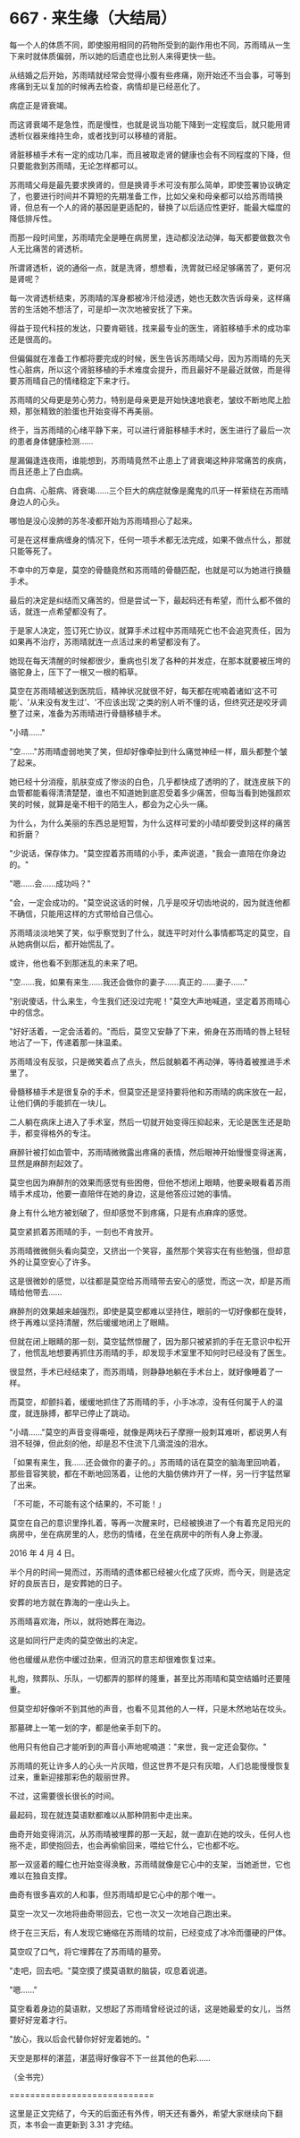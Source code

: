 <link rel="stylesheet" href="../styles/text.css" />
<h1>667 · 来生缘（大结局）</h1>

每一个人的体质不同，即使服用相同的药物所受到的副作用也不同，苏雨晴从一生下来时就体质偏弱，所以她的后遗症也比别人来得更快一些。

从结婚之后开始，苏雨晴就经常会觉得小腹有些疼痛，刚开始还不当会事，可等到疼痛到无以复加的时候再去检查，病情却是已经恶化了。

病症正是肾衰竭。

而这肾衰竭不是急性，而是慢性，也就是说当功能下降到一定程度后，就只能用肾透析仪器来维持生命，或者找到可以移植的肾脏。

肾脏移植手术有一定的成功几率，而且被取走肾的健康也会有不同程度的下降，但只要能救到苏雨晴，无论怎样都可以。

苏雨晴父母是最先要求换肾的，但是换肾手术可没有那么简单，即使签署协议确定了，也要进行时间并不算短的先期准备工作，比如父亲和母亲都可以给苏雨晴换肾，但总有一个人的肾的基因是更适配的，替换了以后适应性更好，能最大幅度的降低排斥性。

而那一段时间里，苏雨晴完全是睡在病房里，连动都没法动弹，每天都要做数次令人无比痛苦的肾透析。

所谓肾透析，说的通俗一点，就是洗肾，想想看，洗胃就已经足够痛苦了，更何况是肾呢？

每一次肾透析结束，苏雨晴的浑身都被冷汗给浸透，她也无数次告诉母亲，这样痛苦的生活她不想活了，可是却一次次地被安抚了下来。

得益于现代科技的发达，只要肯砸钱，找来最专业的医生，肾脏移植手术的成功率还是很高的。

但偏偏就在准备工作都将要完成的时候，医生告诉苏雨晴父母，因为苏雨晴的先天性心脏病，所以这个肾脏移植的手术难度会提升，而且最好不是最近就做，而是得要苏雨晴自己的情绪稳定下来才行。

苏雨晴的父母更是劳心劳力，特别是母亲更是开始快速地衰老，皱纹不断地爬上脸颊，那张精致的脸蛋也开始变得不再美丽。

终于，当苏雨晴的心绪平静下来，可以进行肾脏移植手术时，医生进行了最后一次的患者身体健康检测......

屋漏偏逢连夜雨，谁能想到，苏雨晴竟然不止患上了肾衰竭这种非常痛苦的疾病，而且还患上了白血病。

白血病、心脏病、肾衰竭......三个巨大的病症就像是魔鬼的爪牙一样萦绕在苏雨晴身边人的心头。

哪怕是没心没肺的苏冬凌都开始为苏雨晴担心了起来。

可是在这样重病缠身的情况下，任何一项手术都无法完成，如果不做点什么，那就只能等死了。

不幸中的万幸是，莫空的骨髓竟然和苏雨晴的骨髓匹配，也就是可以为她进行换髓手术。

最后的决定是纠结而又痛苦的，但是尝试一下，最起码还有希望，而什么都不做的话，就连一点希望都没有了。

于是家人决定，签订死亡协议，就算手术过程中苏雨晴死亡也不会追究责任，因为如果再不治疗，苏雨晴就连一点活过来的希望都没有了。

她现在每天清醒的时候都很少，重病也引发了各种的并发症，在那本就要被压垮的骆驼身上，压下了一根又一根的稻草。

莫空在苏雨晴被送到医院后，精神状况就很不好，每天都在呢喃着诸如'这不可能'、'从来没有发生过'、'不应该出现'之类的别人听不懂的话，但终究还是咬牙调整了过来，准备为苏雨晴进行骨髓移植手术。

"小晴......"

"空......"苏雨晴虚弱地笑了笑，但却好像牵扯到什么痛觉神经一样，眉头都整个皱了起来。

她已经十分消瘦，肌肤变成了惨淡的白色，几乎都快成了透明的了，就连皮肤下的血管都能看得清清楚楚，谁也不知道她到底忍受着多少痛苦，但每当看到她强颜欢笑的时候，就算是毫不相干的陌生人，都会为之心头一痛。

为什么，为什么美丽的东西总是短暂，为什么这样可爱的小晴却要受到这样的痛苦和折磨？

"少说话，保存体力。"莫空捏着苏雨晴的小手，柔声说道，"我会一直陪在你身边的。"

"嗯......会......成功吗？"

"会，一定会成功的。"莫空说这话的时候，几乎是咬牙切齿地说的，因为就连他都不确信，只能用这样的方式带给自己信心。

苏雨晴淡淡地笑了笑，似乎察觉到了什么，就连平时对什么事情都笃定的莫空，自从她病倒以后，都开始慌乱了。

或许，他也看不到那迷乱的未来了吧。

"空......我，如果有来生......我还会做你的妻子......真正的......妻子......"

"别说傻话，什么来生，今生我们还没过完呢！"莫空大声地喊道，坚定着苏雨晴心中的信念。

"好好活着，一定会活着的。"而后，莫空又安静了下来，俯身在苏雨晴的唇上轻轻地沾了一下，传递着那一抹温柔。

苏雨晴没有反驳，只是微笑着点了点头，然后就躺着不再动弹，等待着被推进手术里了。

骨髓移植手术是很复杂的手术，但莫空还是坚持要将他和苏雨晴的病床放在一起，让他们俩的手能抓在一块儿。

二人躺在病床上进入了手术室，然后一切就开始变得压抑起来，无论是医生还是助手，都变得格外的专注。

麻醉针被打如血管中，苏雨晴微微露出疼痛的表情，然后眼神开始慢慢变得迷离，显然是麻醉剂起效了。

莫空也因为麻醉剂的效果而感觉有些困倦，但他不想闭上眼睛，他要亲眼看着苏雨晴手术成功，他要一直陪伴在她的身边，这是他答应过她的事情。

身上有什么地方被划破了，但却感觉不到疼痛，只是有点麻痒的感觉。

莫空紧抓着苏雨晴的手，一刻也不肯放开。

苏雨晴微微侧头看向莫空，又挤出一个笑容，虽然那个笑容实在有些勉强，但却意外的让莫空安心了许多。

这是很微妙的感觉，以往都是莫空给苏雨晴带去安心的感觉，而这一次，却是苏雨晴给他带去......

麻醉剂的效果越来越强烈，即使是莫空都难以坚持住，眼前的一切好像都在旋转，终于再难以坚持清醒，然后缓缓地闭上了眼睛。

但就在闭上眼睛的那一刻，莫空猛然惊醒了，因为那只被紧抓的手在无意识中松开了，他慌乱地想要再抓住苏雨晴的手，却发现手术室里不知何时已经没有了医生。

很显然，手术已经结束了，而苏雨晴，则静静地躺在手术台上，就好像睡着了一样。

而莫空，却颤抖着，缓缓地抓住了苏雨晴的手，小手冰凉，没有任何属于人的温度，就连脉搏，都早已停止了跳动。

"小晴......"莫空的声音变得嘶哑，就像是两块石子摩擦一般刺耳难听，都说男人有泪不轻弹，但此刻的他，却是忍不住流下几滴混浊的泪水。

「如果有来生，我......还会做你的妻子的。」苏雨晴的话在莫空的脑海里回响着，那些音容笑貌，都在不断地回荡着，让他的大脑仿佛炸开了一样，另一行字猛然窜了出来。

「不可能，不可能有这个结果的，不可能！」

莫空在自己的意识里挣扎着，等再一次醒来时，已经被换进了一个有着充足阳光的病房中，坐在病房里的人，悲伤的情绪，在坐在病房中的所有人身上弥漫。

2016 年 4 月 4 日。

半个月的时间一晃而过，苏雨晴的遗体都已经被火化成了灰烬，而今天，则是选定好的良辰吉日，是安葬她的日子。

安葬的地方就在靠海的一座山头上。

苏雨晴喜欢海，所以，就将她葬在海边。

这是如同行尸走肉的莫空做出的决定。

他也缓缓从悲伤中缓过劲来，但消沉的意志却很难恢复过来。

礼炮，殡葬队、乐队，一切都弄的那样的隆重，甚至比苏雨晴和莫空结婚时还要隆重。

但莫空却好像听不到其他的声音，也看不见其他的人一样，只是木然地站在坟头。

那墓碑上一笔一划的字，都是他亲手刻下的。

他用只有他自己才能听到的声音小声地呢喃道："来世，我一定还会娶你。"

苏雨晴的死让许多人的心头一片灰暗，但这世界不是只有灰暗，人们总能慢慢恢复过来，重新迎接那彩色的靓丽世界。

不过，这需要很长很长的时间。

最起码，现在就连莫语默都难以从那种阴影中走出来。

曲奇开始变得消沉，从苏雨晴被埋葬的那一天起，就一直趴在她的坟头，任何人也拖不走，即使抱回去，也会再偷偷回来，喂给它什么，它也都不吃。

那一双竖着的瞳仁也开始变得涣散，苏雨晴就像是它心中的支架，当她逝世，它也难以在独自支撑。

曲奇有很多喜欢的人和事，但苏雨晴却是它心中的那个唯一。

莫空一次又一次地将曲奇带回去，它也一次又一次地自己跑出来。

终于在三天后，有人发现它蜷缩在苏雨晴的坟前，已经变成了冰冷而僵硬的尸体。

莫空叹了口气，将它埋葬在了苏雨晴的墓旁。

"走吧，回去吧。"莫空摸了摸莫语默的脑袋，叹息着说道。

"嗯......"

莫空看着身边的莫语默，又想起了苏雨晴曾经说过的话，这是她最爱的女儿，当然要好好宠着才行。

"放心，我以后会代替你好好宠着她的。"

天空是那样的湛蓝，湛蓝得好像容不下一丝其他的色彩......

（全书完）

============================

这里是正文完结了，今天的后面还有外传，明天还有番外，希望大家继续向下翻页，本书会一直更新到 3.31 才完结。

